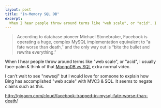 ```yaml
---
layout: post
title: "In-Memory SQL DB"
excerpt:
  When I hear people throw around terms like "web scale", or "acid", I usually face-palm
---
```


>According to database pioneer Michael Stonebraker, Facebook is operating a huge, complex MySQL implementation equivalent to &ldquo;a fate worse than death,&rdquo; and the only way out is &ldquo;bite the bullet and rewrite everything.&rdquo;

When I hear people throw around terms like "web scale", or "acid", I usually face-palm &amp; think of that [MongoDB vs SQL](http://www.google.com/m/url?client=safari&amp;ei=HI4aTsDPJMeS8gbel4SlAw&amp;hl=en&amp;oe=UTF-8&amp;q=http://www.xtranormal.com/watch/6995033/mongo-db-is-web-scale&amp;ved=0CBQQFjAA&amp;usg=AFQjCNEAcBU1BzsQMp0MUGgV5yC0aAAN7Q) extra normal video. 

I can't wait to see "newsql" but I would love for someone to explain how Bing has accomplished "web scale" with MVC3 &amp; SQL. It seems to negate claims such as this. 

http://gigaom.com/cloud/facebook-trapped-in-mysql-fate-worse-than-death/